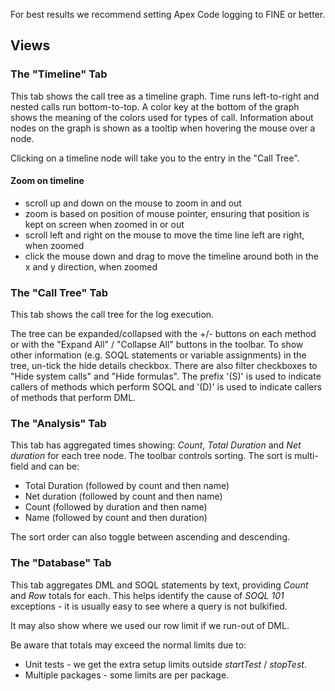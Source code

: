 For best results we recommend setting Apex Code logging to FINE or better.

## Views

### The "Timeline" Tab

This tab shows the call tree as a timeline graph. Time runs left-to-right and nested calls run bottom-to-top. A color key at the bottom of the graph shows the meaning of the colors used for types of call. Information about nodes on the graph is shown as a tooltip when hovering the mouse over a node.

Clicking on a timeline node will take you to the entry in the "Call Tree".

#### Zoom on timeline

- scroll up and down on the mouse to zoom in and out
- zoom is based on position of mouse pointer, ensuring that position is kept on screen when zoomed in or out
- scroll left and right on the mouse to move the time line left are right, when zoomed
- click the mouse down and drag to move the timeline around both in the x and y direction, when zoomed

### The "Call Tree" Tab

This tab shows the call tree for the log execution.

The tree can be expanded/collapsed with the +/- buttons on each method or with the "Expand All" / "Collapse All" buttons in the toolbar. To show other information (e.g. SOQL statements or variable assignments) in the tree, un-tick the hide details checkbox. There are also filter checkboxes to "Hide system calls" and "Hide formulas". The prefix '(S)' is used to indicate callers of methods which perform SOQL and '(D)' is used to indicate callers of methods that perform DML.

### The "Analysis" Tab

This tab has aggregated times showing: _Count_, _Total Duration_ and _Net duration_ for each tree node. The toolbar controls sorting. The sort is multi-field and can be:

- Total Duration (followed by count and then name)
- Net duration (followed by count and then name)
- Count (followed by duration and then name)
- Name (followed by count and then duration)

The sort order can also toggle between ascending and descending.

### The "Database" Tab

This tab aggregates DML and SOQL statements by text, providing _Count_ and _Row_ totals for each. This helps identify the cause of _SOQL 101_ exceptions - it is usually easy to see where a query is not bulkified.

It may also show where we used our row limit if we run-out of DML.

Be aware that totals may exceed the normal limits due to:

- Unit tests - we get the extra setup limits outside _startTest_ / _stopTest_.
- Multiple packages - some limits are per package.
